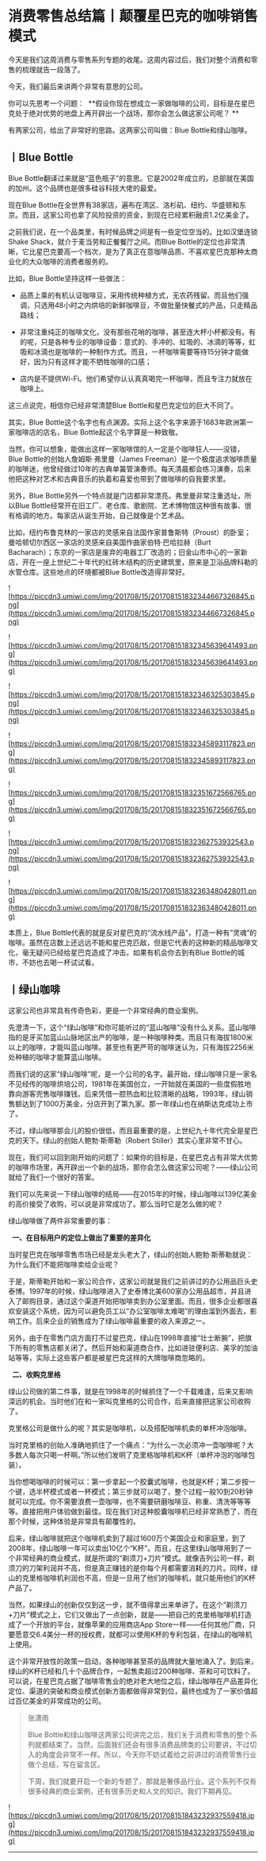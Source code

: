 # 消费零售总结篇丨颠覆星巴克的咖啡销售模式

今天是我们这周消费与零售系列专题的收尾。这周内容过后，我们对整个消费和零售的梳理就告一段落了。

今天，我们最后来讲两个非常有意思的公司。

你可以先思考一个问题：  **假设你现在想成立一家做咖啡的公司，目标是在星巴克处于绝对优势的地盘上再开辟出一个战场，那你会怎么做这家公司呢？ **

有两家公司，给出了非常好的思路。这两家公司叫做：Blue Bottle和绿山咖啡。

## 丨Blue Bottle

Blue Bottle翻译过来就是“蓝色瓶子”的意思。它是2002年成立的，总部就在美国的加州。这个品牌也是很多硅谷科技大佬的最爱。

现在Blue Bottle在全世界有38家店，遍布在湾区、洛杉矶、纽约、华盛顿和东京。而且，这家公司也拿了风险投资的资金，到现在已经累积融资1.2亿美金了。

之前我们说，在一个品类里，有时候品牌之间是有一些定位空当的。比如汉堡连锁Shake Shack，就介于麦当劳和正餐餐厅之间。而Blue Bottle的定位也非常清晰，它比星巴克要高一个档次，是为了真正在意咖啡品质、不喜欢星巴克那种太商业化的大众咖啡的消费者服务的。

比如，Blue Bottle坚持这样一些做法：

* 品质上乘的有机认证咖啡豆，采用传统种植方式，无农药残留。而且他们强调，只选用48小时之内烘培的新鲜咖啡豆，不做批量快餐式的产品，只走精品路线；

* 非常注重纯正的咖啡文化，没有那些花哨的咖啡，甚至连大杯小杯都没有。有的呢，只是各种专业的咖啡设备：意式的、手冲的、虹吸的、冰滴的等等，虹吸和冰滴也是咖啡的一种制作方式。而且，一杯咖啡需要等待15分钟才能做好，因为只有这样才能不牺牲咖啡的口感；

* 店内是不提供Wi-Fi。他们希望你认认真真喝完一杯咖啡，而且专注力就放在咖啡上。

这三点说完，相信你已经非常清楚Blue Bottle和星巴克定位的巨大不同了。

其实，Blue Bottle这个名字也有点渊源。实际上这个名字来源于1683年欧洲第一家咖啡店的店名，Blue Bottle起这个名字算是一种致敬。

当然，你可以想象，能做出这样一家咖啡馆的人一定是个咖啡狂人——没错，Blue Bottle的创始人詹姆斯·弗里曼（James Freeman）是一个极度追求咖啡质量的咖啡迷，他曾经做过10年的古典单簧管演奏师。每天清晨都会练习演奏，后来他把这种对艺术和古典音乐的执着和喜爱也带到了做咖啡的自我要求里。

另外，Blue Bottle另外一个特点就是门店都非常漂亮。弗里曼非常注重选址，所以Blue Bottle经常开在旧工厂、老仓库、歌剧院、艺术博物馆这种很有故事、很有格调的地方。每家店从诞生开始，自己就像是个艺术品。

比如，纽约布鲁克林的一家店的灵感来自法国作家普鲁斯特（Proust）的卧室；曼哈顿切尔西区一家店的灵感来自美国作曲家伯特·巴哈拉赫（Burt Bacharach）；东京的一家店是废弃的电器工厂改造的；旧金山市中心的一家新店，开在一座上世纪二十年代的红砖木结构的历史建筑里，原来是卫浴品牌科勒的水管仓库。这些地点的环境都被Blue Bottle改造得非常好。

![https://piccdn3.umiwi.com/img/201708/15/201708151832344667326845.png](https://piccdn3.umiwi.com/img/201708/15/201708151832344667326845.png)

![https://piccdn3.umiwi.com/img/201708/15/201708151832345639641493.png](https://piccdn3.umiwi.com/img/201708/15/201708151832345639641493.png)

![https://piccdn3.umiwi.com/img/201708/15/201708151832346325303845.png](https://piccdn3.umiwi.com/img/201708/15/201708151832346325303845.png)

![https://piccdn3.umiwi.com/img/201708/15/201708151832345893117823.png](https://piccdn3.umiwi.com/img/201708/15/201708151832345893117823.png)

![https://piccdn3.umiwi.com/img/201708/15/201708151832351672566765.png](https://piccdn3.umiwi.com/img/201708/15/201708151832351672566765.png)

![https://piccdn3.umiwi.com/img/201708/15/201708151832362753932543.png](https://piccdn3.umiwi.com/img/201708/15/201708151832362753932543.png)

![https://piccdn3.umiwi.com/img/201708/15/201708151832363480428011.png](https://piccdn3.umiwi.com/img/201708/15/201708151832363480428011.png)

本质上，Blue Bottle代表的就是反对星巴克的“流水线产品”，打造一种有“灵魂”的咖啡。虽然在店数上还远远不能和星巴克匹敌，但是它代表的这种新的精品咖啡文化，毫无疑问已经给星巴克造成了冲击。如果有机会你去到有Blue Bottle的城市，不妨也去喝一杯试试看。

## 丨绿山咖啡

这家公司也非常具有传奇色彩，更是一个非常经典的商业案例。

先澄清一下，这个“绿山咖啡”和你可能听过的“蓝山咖啡”没有什么关系。蓝山咖啡指的是牙买加蓝山山脉地区出产的咖啡，是一种咖啡种类。而且只有海拔1800米以上的咖啡，才能叫蓝山咖啡。甚至也有更严苛的咖啡迷认为，只有海拔2256米处种植的咖啡才能算蓝山咖啡。

而我们说的这家“绿山咖啡”呢，是一个公司的名字。最开始，绿山咖啡只是一家名不见经传的咖啡烘培公司，1981年在美国创立，一开始就在美国的一些度假胜地靠向游客兜售咖啡赚钱。后来凭借一腔热血和比较清晰的战略，1993年，绿山销售额达到了1000万美金，分店开到了第九家。那一年绿山也在纳斯达克成功上市了。

不过，绿山咖啡那会儿的股价很低，而且最重要的是，上世纪九十年代完全是星巴克的天下。绿山的创始人鲍勃·斯蒂勒（Robert Stiller）其实心里非常不甘心。

现在，我们可以回到刚开始的问题了：如果你的目标是，在星巴克占有非常大优势的咖啡市场里，再开辟出一个新的战场，那你会怎么做这家公司呢？——绿山公司就给了我们一个很好的答案。

我们可以先来说一下绿山咖啡的结局——在2015年的时候，绿山咖啡以139亿美金的高价接受了收购，可以说是非常成功了。那么当时它是怎么做的呢？

绿山咖啡做了两件非常重要的事：

  **一、在目标用户的定位上做出了重要的差异化**  

当时星巴克在咖啡零售市场已经是龙头老大了，绿山的创始人鲍勃·斯蒂勒就说：为什么我们不能把咖啡卖给企业呢？

于是，斯蒂勒开始和一家公司合作，这家公司就是我们之前讲过的办公用品巨头史泰博。1997年的时候，绿山咖啡进入了史泰博北美600家办公用品超市，并且进入了邮购目录，通过这个渠道开始把咖啡卖到办公室里面。而且，很多企业都很喜欢安装这个系统，因为可以避免员工以“办公室咖啡太难喝”的理由溜到外面去，影响工作。后来企业的销售成为了绿山咖啡最重要的收入来源之一。

另外，由于在零售门店方面打不过星巴克，绿山在1998年直接“壮士断腕”，把旗下所有的零售店都关闭了。然后开始和渠道商合作，比如进驻便利店、美孚的加油站等等，实际上这些客户都是被星巴克这样的大牌咖啡商忽略的。

  **二、收购克里格**  

绿山公司做的第二件事，就是在1998年的时候抓住了一个千载难逢，后来又影响深远的机会。当时他们在和一家叫克里格的公司合作，后来直接把这家公司收购了。

克里格公司是做什么的呢？其实是咖啡机，以及搭配咖啡机卖的单杯冲泡咖啡。

当时克里格的创始人准确地抓住了一个痛点：“为什么一次必须冲一壶咖啡呢？大多数人每次只喝一杯啊。”所以他们发明了克里格咖啡机和K杯（单杯冲泡的咖啡包装）。

当你想喝咖啡的时候可以：第一步拿起一个胶囊式咖啡，也就是K杯；第二步按一个键，选半杯模式或者一杯模式；第三步就可以喝了，整个过程一般10到20秒钟就可以完成。你不需要浪费一壶咖啡，也不需要研磨咖啡豆、称重、清洗等等等等。直接把用户体验做到最佳。现在我们对这种胶囊咖啡机已经非常熟悉了，而在那个时候，这种体验是非常具有颠覆性的。

后来，绿山咖啡就把这个咖啡机卖到了超过1600万个美国企业和家庭里，到了2008年，绿山咖啡一年可以卖出10亿个“K杯”。而且，在这里绿山咖啡用到了一个非常经典的商业模式，就是所谓的“剃须刀+刀片”模式。就像吉列公司一样，剃须刀的刀架利润并不高，但是真正赚钱的是你每个月都需要消耗的刀片。同样，绿山的克里格咖啡机利润也不高，但是一旦用了他们的咖啡机，就只能用他们的K杯产品了。

当然，如果绿山的创新仅仅到这一步，就不值得拿出来单讲了。在这个“剃须刀+刀片”模式之上，它们又做出了一点创新，就是——把自己的克里格咖啡机打造成了一个开放的平台，就像苹果的应用商店App Store一样——任何其他厂商，只要愿意交6.4美分一杯的授权费，就都可以使用K杯的专利包装，在绿山的咖啡机上使用。

这个非常开放性的政策一启动，各种咖啡甚至茶的品牌就大量地涌入了。到后来，绿山的K杯已经和几十个品牌合作，一起售卖超过200种咖啡、茶和可可饮料了。可以说，在星巴克占据了咖啡零售业的绝对老大地位之后，绿山咖啡在产品差异化定位、渠道的突破和商业模式创新方面都做得非常到位，最终也成为了一家价值超过百亿美金的非常成功的公司。

> 张潇雨
> 
> Blue Bottle和绿山咖啡这两家公司讲完之后，我们关于消费和零售的整个系列就都结束了。当然，后面我们还会有很多消费品牌类的公司要讲，不过切入的角度会非常不一样。所以，今天你不妨试着给之前讲过的消费零售行业做个总结，写在留言区。
> 
> 下周，我们就要开启一个新的专题了，那就是奢侈品行业。这个系列不仅有很多经典的商业案例，还有很多历史和人文的知识。我们下期再见。

![https://piccdn3.umiwi.com/img/201708/15/201708151843232937559418.jpg](https://piccdn3.umiwi.com/img/201708/15/201708151843232937559418.jpg)

---
